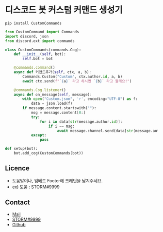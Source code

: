 # 디스코드 봇 커스텀 커맨드 생성기

`
pip install CustomCommands
`
```py
from CustomCommand import Commands
import discord, json
from discord.ext import commands

class CustomCommands(commands.Cog):
    def __init__(self, bot):
        self.bot = bot

    @commands.command()
    async def 커맨드추가(self, ctx, a, b):
        Commands.Custom("Custom", ctx.author.id, a, b)
        await ctx.send(f"`{a}` 라고 하시면 `{b}` 라고 할게요!")

    @commands.Cog.listener()
    async def on_message(self, message):
        with open("Custom.json", 'r', encoding="UTF-8") as f:
            data = json.load(f)
        if message.content.startswith(""):
            msg = message.content[0:]
            try:
                for i in data[str(message.author.id)]:
                    if i == msg:
                        await message.channel.send(data[str(message.author.id)][msg])
            except:
                pass

def setup(bot):
    bot.add_cog(CustomCommands(bot))
```

## Licence
- 도움말이나, 임베드 Footer에 크레딧을 남겨주세요.
- ex) 도움 : STORM#9999

## Contact
- [Mail](mailto:storm@stormdev.club)
- [STORM#9999](https://invite.gg/freeai)
- [Github](https://github.com/AODevStorm)